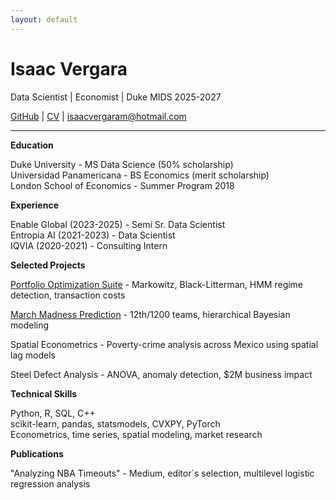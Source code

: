 ```yaml
---
layout: default
---
```


# Isaac Vergara

Data Scientist | Economist | Duke MIDS 2025-2027

[GitHub](https://github.com/isaacvm98) | [CV](Academic_CV_Isaac_Vergara_2025.pdf) | isaacvergaram@hotmail.com

---

**Education**

Duke University - MS Data Science (50% scholarship)  
Universidad Panamericana - BS Economics (merit scholarship)  
London School of Economics - Summer Program 2018

**Experience**

Enable Global (2023-2025) - Semi Sr. Data Scientist  
Entropia AI (2021-2023) - Data Scientist  
IQVIA (2020-2021) - Consulting Intern

**Selected Projects**

[Portfolio Optimization Suite](https://github.com/isaacvm98/portfolio-optimization) - Markowitz, Black-Litterman, HMM regime detection, transaction costs

[March Madness Prediction](https://github.com/isaacvm98/march-madness) - 12th/1200 teams, hierarchical Bayesian modeling

Spatial Econometrics - Poverty-crime analysis across Mexico using spatial lag models

Steel Defect Analysis - ANOVA, anomaly detection, $2M business impact

**Technical Skills**

Python, R, SQL, C++  
scikit-learn, pandas, statsmodels, CVXPY, PyTorch  
Econometrics, time series, spatial modeling, market research

**Publications**

"Analyzing NBA Timeouts" - Medium, editor´s selection, multilevel logistic regression analysis